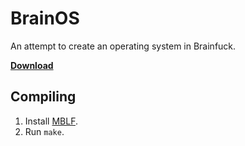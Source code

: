 # BrainOS
An attempt to create an operating system in Brainfuck.

**[Download](https://github.com/MBLF-Project/BrainOS/releases/download/0.2.0/os.bf)**

## Compiling
1. Install [MBLF](https://github.com/Brainfuck-Project/mblf-lang/wiki/Using-the-compiler).
2. Run `make`.

